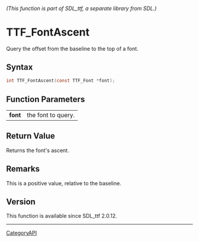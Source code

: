 ###### (This function is part of SDL_ttf, a separate library from SDL.)
# TTF_FontAscent

Query the offset from the baseline to the top of a font.

## Syntax

```c
int TTF_FontAscent(const TTF_Font *font);

```

## Function Parameters

|              |                    |
| ------------ | ------------------ |
| **font**     | the font to query. |

## Return Value

Returns the font's ascent.

## Remarks

This is a positive value, relative to the baseline.

## Version

This function is available since SDL_ttf 2.0.12.

----
[CategoryAPI](CategoryAPI.md)
